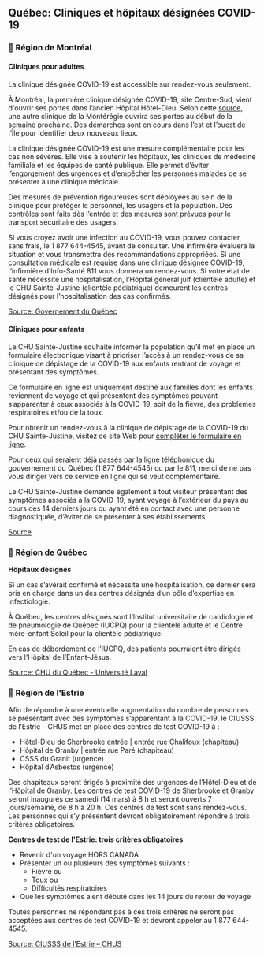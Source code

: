 ## Québec: Cliniques et hôpitaux désignées COVID-19

### 📍 Région de Montréal

#### Cliniques pour adultes

La clinique désignée COVID-19 est accessible sur rendez-vous seulement.

À Montréal, la première clinique désignée COVID-19, site Centre-Sud, vient d'ouvrir ses portes dans l’ancien Hôpital Hôtel-Dieu. Selon cette [source](https://globalnews.ca/news/6654510/quebec-coronavirus-clinics-how-they-work/), une autre clinique de la Montérégie ouvrira ses portes au début de la semaine prochaine. Des démarches sont en cours dans l’est et l’ouest de l’Île pour identifier deux nouveaux lieux.

La clinique désignée COVID-19 est une mesure complémentaire pour les cas non sévères. Elle vise à soutenir les hôpitaux, les cliniques de médecine familiale et les équipes de santé publique. Elle permet d’éviter l’engorgement des urgences et d’empêcher les personnes malades de se présenter à une clinique médicale.

Des mesures de prévention rigoureuses sont déployées au sein de la clinique pour protéger le personnel, les usagers et la population. Des contrôles sont faits dès l’entrée et des mesures sont prévues pour le transport sécuritaire des usagers.

Si vous croyez avoir une infection au COVID-19, vous pouvez contacter, sans frais, le 1 877 644-4545, avant de consulter. Une infirmière évaluera la situation et vous transmettra des recommandations appropriées. Si une consultation médicale est requise dans une clinique désignée COVID-19, l’infirmière d’Info-Santé 811 vous donnera un rendez-vous. Si votre état de santé nécessite une hospitalisation, l’Hôpital général juif (clientèle adulte) et le CHU Sainte-Justine (clientèle pédiatrique) demeurent les centres désignés pour l’hospitalisation des cas confirmés.

[Source: Governement du Québec](https://santemontreal.qc.ca/en/public/coronavirus-covid-19/#c35268)

#### Cliniques pour enfants

Le CHU Sainte-Justine souhaite informer la population qu’il met en place un formulaire électronique visant à prioriser l’accès à un rendez-vous de sa clinique de dépistage de la COVID-19 aux enfants rentrant de voyage et présentant des symptômes.

Ce formulaire en ligne est uniquement destiné aux familles dont les enfants reviennent de voyage et qui présentent des symptômes pouvant s’apparenter à ceux associés à la COVID-19, soit de la fièvre, des problèmes respiratoires et/ou de la toux.

Pour obtenir un rendez-vous à la clinique de dépistage de la COVID-19 du CHU Sainte-Justine, visitez ce site Web pour [compléter le formulaire en ligne](https://www.chusj.org/fr/soins-services/C/COVID-19/Clinique-COVID-19?prov=news150320).

Pour ceux qui seraient déjà passés par la ligne téléphonique du gouvernement du Québec (1 877 644-4545) ou par le 811, merci de ne pas vous diriger vers ce service en ligne qui se veut complémentaire.

Le CHU Sainte-Justine demande également à tout visiteur présentant des symptômes associés à la COVID-19, ayant voyagé à l’extérieur du pays au cours des 14 derniers jours ou ayant été en contact avec une personne diagnostiquée, d’éviter de se présenter à ses établissements.

[Source](https://www.chusj.org/fr/Calendrier-salle-presse/nouvelles/actualites/2020/outil-en-ligne-despistage-covid19-coronavirus)

### 📍 Région de Québec

**Hôpitaux désignés**

Si un cas s’avérait confirmé et nécessite une hospitalisation, ce dernier sera pris en charge dans un des centres désignés d’un pôle d’expertise en infectiologie.

À Québec, les centres désignés sont l’Institut universitaire de cardiologie et de pneumologie de Québec (IUCPQ) pour la clientèle adulte et le Centre mère-enfant Soleil pour la clientèle pédiatrique.

En cas de débordement de l’IUCPQ, des patients pourraient être dirigés vers l’Hôpital de l’Enfant-Jésus.

[Source: CHU du Québec - Université Laval](<https://www.chudequebec.ca/coronavirus-(covid-19)/trajectoire-regionale.aspx>)

### 📍 Région de l'Estrie

Afin de répondre à une éventuelle augmentation du nombre de personnes se présentant avec des symptômes s’apparentant à la COVID-19, le CIUSSS de l’Estrie – CHUS met en place des centres de test COVID-19 à :

- Hôtel-Dieu de Sherbrooke entrée | entrée rue Chalifoux (chapiteau)
- Hôpital de Granby | entrée rue Paré (chapiteau)
- CSSS du Granit (urgence)
- Hôpital d’Asbestos (urgence)

Des chapiteaux seront érigés à proximité des urgences de l’Hôtel-Dieu et de l’Hôpital de Granby. Les centres de test COVID-19 de Sherbrooke et Granby seront inaugurés ce samedi (14 mars) à 8 h et seront ouverts 7 jours/semaine, de 8 h à 20 h. Ces centres de test sont sans rendez-vous. Les personnes qui s’y présentent devront obligatoirement répondre à trois critères obligatoires.

**Centres de test de l'Estrie: trois critères obligatoires**

- Revenir d'un voyage HORS CANADA
- Présenter un ou plusieurs des symptômes suivants :
  - Fièvre ou
  - Toux ou
  - Difficultés respiratoires
- Que les symptômes aient débuté dans les 14 jours du retour de voyage

Toutes personnes ne répondant pas à ces trois critères ne seront pas acceptées aux centres de test COVID-19 et devront appeler au 1 877 644-4545.

[Source: CIUSSS de l’Estrie – CHUS](https://www.santeestrie.qc.ca/nouvelle/covid-19-etat-de-la-situation/)
